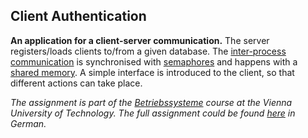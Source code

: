 ## Client Authentication
**An application for a client-server communication.**
The server registers/loads clients to/from a given database.
The [inter-process communication](https://en.wikipedia.org/wiki/Inter-process_communication) is synchronised with [semaphores](https://en.wikipedia.org/wiki/Semaphore_(programming)) and happens with a [shared memory](https://en.wikipedia.org/wiki/Shared_memory).
A simple interface is introduced to the client, so that different actions can take place.

_The assignment is part of the [Betriebssysteme](https://tiss.tuwien.ac.at/course/educationDetails.xhtml?windowId=771&courseNr=182709&semester=2016W) course at the Vienna University of Technology.
The full assignment could be found [here](https://github.com/Batev/Vienna-University-of-Technology/blob/master/Operating%20Systems/Client%20Authentication/auth_td.pdf) in German._
